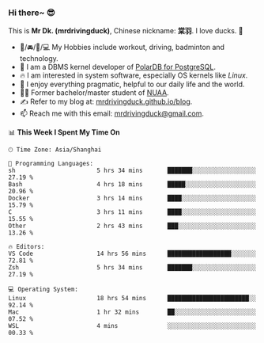 ### Hi there~ 😎

This is **Mr Dk. (mrdrivingduck)**, Chinese nickname: **棠羽**. I love ducks. 🦆

- 💪/🚘/🏸/💻 My Hobbies include workout, driving, badminton and technology.
- 🍊 I am a DBMS kernel developer of [PolarDB for PostgreSQL](https://github.com/ApsaraDB/PolarDB-for-PostgreSQL).
- 🔥 I am interested in system software, especially OS kernels like *Linux*.
- 🔧 I enjoy everything pragmatic, helpful to our daily life and the world.
- 👨‍🎓 Former bachelor/master student of [NUAA](https://en.wikipedia.org/wiki/Nanjing_University_of_Aeronautics_and_Astronautics).
- ✍ Refer to my blog at: [mrdrivingduck.github.io/blog](https://mrdrivingduck.github.io/blog/).
- 📫 Reach me with this email: [mrdrivingduck@gmail.com](mailto:mrdrivingduck@gmail.com).

<!--START_SECTION:waka-->
📊 **This Week I Spent My Time On** 

```text
🕑︎ Time Zone: Asia/Shanghai

💬 Programming Languages: 
sh                       5 hrs 34 mins       ███████░░░░░░░░░░░░░░░░░░   27.19 % 
Bash                     4 hrs 18 mins       █████░░░░░░░░░░░░░░░░░░░░   20.96 % 
Docker                   3 hrs 14 mins       ████░░░░░░░░░░░░░░░░░░░░░   15.79 % 
C                        3 hrs 11 mins       ████░░░░░░░░░░░░░░░░░░░░░   15.55 % 
Other                    2 hrs 43 mins       ███░░░░░░░░░░░░░░░░░░░░░░   13.26 % 

🔥 Editors: 
VS Code                  14 hrs 56 mins      ██████████████████░░░░░░░   72.81 % 
Zsh                      5 hrs 34 mins       ███████░░░░░░░░░░░░░░░░░░   27.19 % 

💻 Operating System: 
Linux                    18 hrs 54 mins      ███████████████████████░░   92.14 % 
Mac                      1 hr 32 mins        ██░░░░░░░░░░░░░░░░░░░░░░░   07.52 % 
WSL                      4 mins              ░░░░░░░░░░░░░░░░░░░░░░░░░   00.33 % 
```


<!--END_SECTION:waka-->

<!-- ![Mr Dk.'s GitHub Stats](https://github-readme-stats.vercel.app/api?username=mrdrivingduck&count_private&show_icons=true&theme=buefy) -->

<!-- ![Most Used Languages](https://github-readme-stats.vercel.app/api/top-langs/?username=mrdrivingduck&exclude_repo=mips32-CPU,snort-tcp-socket&theme=buefy&layout=compact&langs_count=10) -->


<!--
**mrdrivingduck/mrdrivingduck** is a ✨ _special_ ✨ repository because its `README.md` (this file) appears on your GitHub profile.

Here are some ideas to get you started:

- 🔭 I’m currently working on ...
- 🌱 I’m currently learning ...
- 👯 I’m looking to collaborate on ...
- 🤔 I’m looking for help with ...
- 💬 Ask me about ...
- 📫 How to reach me: ...
- 😄 Pronouns: ...
- ⚡ Fun fact: ...
-->
